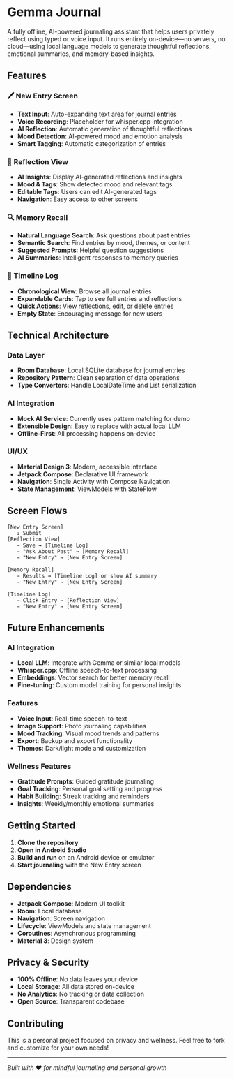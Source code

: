 # Gemma Journal

A fully offline, AI-powered journaling assistant that helps users privately reflect using typed or voice input. It runs entirely on-device—no servers, no cloud—using local language models to generate thoughtful reflections, emotional summaries, and memory-based insights.

## Features

### 🖊️ New Entry Screen
- **Text Input**: Auto-expanding text area for journal entries
- **Voice Recording**: Placeholder for whisper.cpp integration
- **AI Reflection**: Automatic generation of thoughtful reflections
- **Mood Detection**: AI-powered mood and emotion analysis
- **Smart Tagging**: Automatic categorization of entries

### 🤖 Reflection View
- **AI Insights**: Display AI-generated reflections and insights
- **Mood & Tags**: Show detected mood and relevant tags
- **Editable Tags**: Users can edit AI-generated tags
- **Navigation**: Easy access to other screens

### 🔍 Memory Recall
- **Natural Language Search**: Ask questions about past entries
- **Semantic Search**: Find entries by mood, themes, or content
- **Suggested Prompts**: Helpful question suggestions
- **AI Summaries**: Intelligent responses to memory queries

### 📅 Timeline Log
- **Chronological View**: Browse all journal entries
- **Expandable Cards**: Tap to see full entries and reflections
- **Quick Actions**: View reflections, edit, or delete entries
- **Empty State**: Encouraging message for new users

## Technical Architecture

### Data Layer
- **Room Database**: Local SQLite database for journal entries
- **Repository Pattern**: Clean separation of data operations
- **Type Converters**: Handle LocalDateTime and List<String> serialization

### AI Integration
- **Mock AI Service**: Currently uses pattern matching for demo
- **Extensible Design**: Easy to replace with actual local LLM
- **Offline-First**: All processing happens on-device

### UI/UX
- **Material Design 3**: Modern, accessible interface
- **Jetpack Compose**: Declarative UI framework
- **Navigation**: Single Activity with Compose Navigation
- **State Management**: ViewModels with StateFlow

## Screen Flows

```
[New Entry Screen]
   ↓ Submit
[Reflection View]
   → Save → [Timeline Log]
   → "Ask About Past" → [Memory Recall]
   → "New Entry" → [New Entry Screen]

[Memory Recall]
   → Results → [Timeline Log] or show AI summary
   → "New Entry" → [New Entry Screen]

[Timeline Log]
   → Click Entry → [Reflection View]
   → "New Entry" → [New Entry Screen]
```

## Future Enhancements

### AI Integration
- **Local LLM**: Integrate with Gemma or similar local models
- **Whisper.cpp**: Offline speech-to-text processing
- **Embeddings**: Vector search for better memory recall
- **Fine-tuning**: Custom model training for personal insights

### Features
- **Voice Input**: Real-time speech-to-text
- **Image Support**: Photo journaling capabilities
- **Mood Tracking**: Visual mood trends and patterns
- **Export**: Backup and export functionality
- **Themes**: Dark/light mode and customization

### Wellness Features
- **Gratitude Prompts**: Guided gratitude journaling
- **Goal Tracking**: Personal goal setting and progress
- **Habit Building**: Streak tracking and reminders
- **Insights**: Weekly/monthly emotional summaries

## Getting Started

1. **Clone the repository**
2. **Open in Android Studio**
3. **Build and run** on an Android device or emulator
4. **Start journaling** with the New Entry screen

## Dependencies

- **Jetpack Compose**: Modern UI toolkit
- **Room**: Local database
- **Navigation**: Screen navigation
- **Lifecycle**: ViewModels and state management
- **Coroutines**: Asynchronous programming
- **Material 3**: Design system

## Privacy & Security

- **100% Offline**: No data leaves your device
- **Local Storage**: All data stored on-device
- **No Analytics**: No tracking or data collection
- **Open Source**: Transparent codebase

## Contributing

This is a personal project focused on privacy and wellness. Feel free to fork and customize for your own needs!

---

*Built with ❤️ for mindful journaling and personal growth* 
